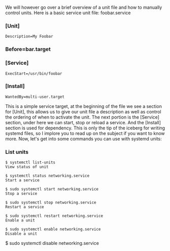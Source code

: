 We will however go over a brief overview of a unit file and how to manually control units.
Here is a basic service unit file: foobar.service
### [Unit]
    Description=My Foobar
### Before=bar.target
### [Service]
    ExecStart=/usr/bin/foobar
### [Install]
    WantedBy=multi-user.target

This is a simple service target, at the beginning of the file we see a section for [Unit], this allows us to give our unit file a description 
as well as control the ordering of when to activate the unit. 
The next portion is the [Service] section, under here we can start, stop or reload a service. 
And the [Install] section is used for dependency. 
This is only the tip of the iceberg for writing systemd files, so I implore you to read up on the subject if you want to know more.
Now, let's get into some commands you can use with systemd units:

### List units
    $ systemctl list-units
    View status of unit

    $ systemctl status networking.service
    Start a service

    $ sudo systemctl start networking.service
    Stop a service

    $ sudo systemctl stop networking.service
    Restart a service
  
    $ sudo systemctl restart networking.service
    Enable a unit

    $ sudo systemctl enable networking.service
    Disable a unit

$ sudo systemctl disable networking.service
